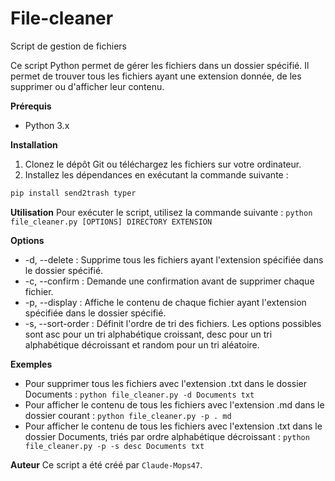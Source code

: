 # File-cleaner

Script de gestion de fichiers

Ce script Python permet de gérer les fichiers dans un dossier spécifié. Il permet de trouver tous les fichiers ayant une extension donnée, de les supprimer ou d'afficher leur contenu.

**Prérequis**

- Python 3.x

**Installation**

1. Clonez le dépôt Git ou téléchargez les fichiers sur votre ordinateur.
2. Installez les dépendances en exécutant la commande suivante :
```python
pip install send2trash typer
```

**Utilisation**
Pour exécuter le script, utilisez la commande suivante :
`python file_cleaner.py [OPTIONS] DIRECTORY EXTENSION`

**Options**

- -d, --delete : Supprime tous les fichiers ayant l'extension spécifiée dans le dossier spécifié.
- -c, --confirm : Demande une confirmation avant de supprimer chaque fichier.
- -p, --display : Affiche le contenu de chaque fichier ayant l'extension spécifiée dans le dossier spécifié.
- -s, --sort-order : Définit l'ordre de tri des fichiers. Les options possibles sont asc pour un tri alphabétique croissant, desc pour un tri alphabétique décroissant et random pour un tri aléatoire.

**Exemples**

- Pour supprimer tous les fichiers avec l'extension .txt dans le dossier Documents :
  `python file_cleaner.py -d Documents txt`
- Pour afficher le contenu de tous les fichiers avec l'extension .md dans le dossier courant :
  `python file_cleaner.py -p . md`
- Pour afficher le contenu de tous les fichiers avec l'extension .txt dans le dossier Documents, triés par ordre alphabétique décroissant :
  `python file_cleaner.py -p -s desc Documents txt`

**Auteur**
Ce script a été créé par `Claude-Mops47`.
